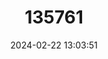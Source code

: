 ---
title: "135761"
category: "Mixophyes carbinensis"
draft: false
date: 2024-02-22 13:03:51
languages:
  English: ["Carbine Frog"]
---